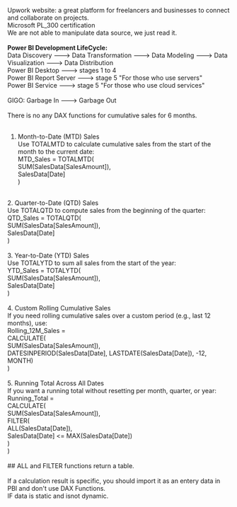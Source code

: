 Upwork website: a great platform for freelancers and businesses to connect and collaborate on projects.<br>
Microsoft PL_300 certification <br>
We are not able to manipulate data source, we just read it.<br>
<br>
**Power BI Development LifeCycle:** <br> 
Data Discovery ---> Data Transformation ---> Data Modeling ---> Data Visualization ---> Data Distribution<br>
Power BI Desktop ---> stages 1 to 4<br>
Power BI Report Server ---> stage 5 "For those who use servers"<br>
Power BI Service ---> stage 5 "For those who use cloud services"<br>
<br>
GIGO: Garbage In ---> Garbage Out<br>
<br>
There is no any DAX functions for cumulative sales for 6 months.<br>
<br>
1. Month-to-Date (MTD) Sales<br>
Use TOTALMTD to calculate cumulative sales from the start of the month to the current date:<br>
MTD_Sales = TOTALMTD(<br>
    SUM(SalesData[SalesAmount]),<br>
    SalesData[Date]<br>
)<br>
<br>
2. Quarter-to-Date (QTD) Sales<br>
Use TOTALQTD to compute sales from the beginning of the quarter:<br>
QTD_Sales = TOTALQTD(<br>
    SUM(SalesData[SalesAmount]),<br>
    SalesData[Date]<br>
)<br>
<br>
3. Year-to-Date (YTD) Sales<br>
Use TOTALYTD to sum all sales from the start of the year:<br>
YTD_Sales = TOTALYTD(<br>
    SUM(SalesData[SalesAmount]),<br>
    SalesData[Date]<br>
)<br>
<br>
4. Custom Rolling Cumulative Sales<br>
If you need rolling cumulative sales over a custom period (e.g., last 12 months), use:<br>
Rolling_12M_Sales = <br>
CALCULATE(<br>
    SUM(SalesData[SalesAmount]),<br>
    DATESINPERIOD(SalesData[Date], LASTDATE(SalesData[Date]), -12, MONTH)<br>
)<br>
<br>
5. Running Total Across All Dates<br>
If you want a running total without resetting per month, quarter, or year:<br>
Running_Total = <br>
CALCULATE(<br>
    SUM(SalesData[SalesAmount]),<br>
    FILTER(<br>
        ALL(SalesData[Date]),<br>
        SalesData[Date] <= MAX(SalesData[Date])<br>
    )<br>
)<br>
<br>
## ALL and FILTER functions return a table.<br>
<br>
If a calculation result is specific, you should import it as an entery data in PBI and don't use DAX Functions.<br> 
IF data is static and isnot dynamic.<br>

